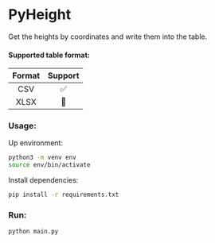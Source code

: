 # PyHeight

Get the heights by coordinates and write them into the table.

#### Supported table format:

|Format|Support|
|:----:|:-----:|
|CSV| ✅ |
|XLSX| 🚧 |


### Usage:

Up environment:

```bash
python3 -m venv env
source env/bin/activate
```
Install dependencies:
```bash
pip install -r requirements.txt
```

### Run:


```bash
python main.py
```

<!--
```bash
``` -->
